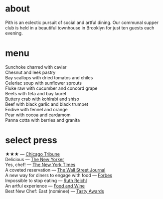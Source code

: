 # about

Pith is an eclectic pursuit of social and artful dining. Our communal supper club is held in a beautiful townhouse in Brooklyn for just ten guests each evening.  
# menu
Sunchoke charred with caviar      
Chesnut and leek pastry     
Bay scallops with dried tomatos and chiles      
Celeriac soup with sunflower sprouts     
Fluke raw with cucumber and concord grape      
Beets with feta and bay laurel      
Buttery crab with kohlrabi and shiso    
Beef with black garlic and black trumpet     
Endive with fennel and orange     
Pear with cocoa and cardamom   
Panna cotta with berries and granita    
# select press

★★★ — [Chicago Tribune](http://www.chicagotribune.com/dining/restaurants/ct-review-intro-jonah-reider-food-0928-20160924-column.html)   
Delicious — [The New Yorker](http://www.newyorker.com/magazine/2017/05/22/pith-graduates-from-the-dorm)    
Yes, chef! — [The New York Times](https://www.nytimes.com/2017/04/20/style/jonah-reider-pith-supper-club.html)    
A coveted reservation — [The Wall Street Journal](http://www.wsj.com/articles/for-columbia-student-entrepreneur-dorm-restaurant-is-just-the-first-course-1454113319)    
A new way for diners to engage with food — [Forbes](http://www.forbes.com/sites/eveturowpaul/2016/09/09/what-happens-when-the-dorm-room-chef-graduates/)    
Impossible to stop eating — [Ruth Reichl](http://ruthreichl.com/2016/04/a-pithy-meal.html/)    
An artful experience — [Food and Wine](http://www.foodandwine.com/chefs/why-these-chefs-are-creating-alternative-restaurant)   
Best New Chef: East (nominee) — [Tasty Awards]()
